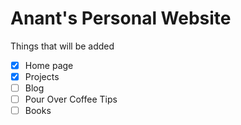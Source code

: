 # Anant's Personal Website

Things that will be added
- [x] Home page
- [x] Projects
- [ ] Blog
- [ ] Pour Over Coffee Tips
- [ ] Books